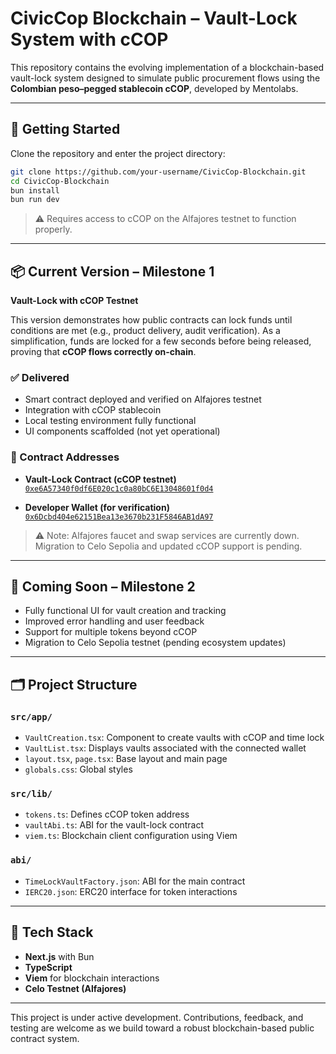 # CivicCop Blockchain – Vault-Lock System with cCOP

This repository contains the evolving implementation of a blockchain-based vault-lock system designed to simulate public procurement flows using the **Colombian peso–pegged stablecoin cCOP**, developed by Mentolabs.

---

## 🚀 Getting Started

Clone the repository and enter the project directory:

```bash
git clone https://github.com/your-username/CivicCop-Blockchain.git
cd CivicCop-Blockchain
bun install
bun run dev
```

> ⚠️ Requires access to cCOP on the Alfajores testnet to function properly.

---

## 📦 Current Version – Milestone 1

**Vault-Lock with cCOP Testnet**

This version demonstrates how public contracts can lock funds until conditions are met (e.g., product delivery, audit verification). As a simplification, funds are locked for a few seconds before being released, proving that **cCOP flows correctly on-chain**.

### ✅ Delivered

- Smart contract deployed and verified on Alfajores testnet
- Integration with cCOP stablecoin
- Local testing environment fully functional
- UI components scaffolded (not yet operational)

### 🔗 Contract Addresses

- **Vault-Lock Contract (cCOP testnet)**  
  [`0xe6A57340f0df6E020c1c0a80bC6E13048601f0d4`](https://alfajores.celoscan.io/address/0xe6A57340f0df6E020c1c0a80bC6E13048601f0d4)

- **Developer Wallet (for verification)**  
  [`0x6Dcbd404e62151Bea13e3670b231F5846AB1dA97`](https://alfajores.celoscan.io/address/0x6Dcbd404e62151Bea13e3670b231F5846AB1dA97)

> ⚠️ Note: Alfajores faucet and swap services are currently down. Migration to Celo Sepolia and updated cCOP support is pending.

---

## 🧭 Coming Soon – Milestone 2

- Fully functional UI for vault creation and tracking
- Improved error handling and user feedback
- Support for multiple tokens beyond cCOP
- Migration to Celo Sepolia testnet (pending ecosystem updates)

---

## 🗂️ Project Structure

### `src/app/`

- `VaultCreation.tsx`: Component to create vaults with cCOP and time lock
- `VaultList.tsx`: Displays vaults associated with the connected wallet
- `layout.tsx`, `page.tsx`: Base layout and main page
- `globals.css`: Global styles

### `src/lib/`

- `tokens.ts`: Defines cCOP token address
- `vaultAbi.ts`: ABI for the vault-lock contract
- `viem.ts`: Blockchain client configuration using Viem

### `abi/`

- `TimeLockVaultFactory.json`: ABI for the main contract
- `IERC20.json`: ERC20 interface for token interactions

---

## 🧰 Tech Stack

- **Next.js** with Bun
- **TypeScript**
- **Viem** for blockchain interactions
- **Celo Testnet (Alfajores)**

---

This project is under active development. Contributions, feedback, and testing are welcome as we build toward a robust blockchain-based public contract system.
